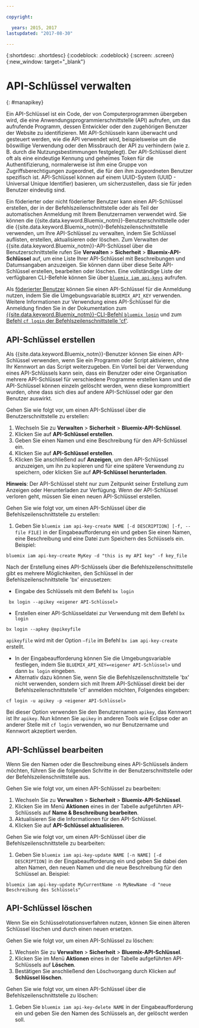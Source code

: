 ```yaml
---

copyright:

  years: 2015, 2017
lastupdated: "2017-08-30"

---
```


{:shortdesc: .shortdesc}
{:codeblock: .codeblock}
{:screen: .screen}
{:new_window: target="_blank"}

# API-Schlüssel verwalten
{: #manapikey}

Ein API-Schlüssel ist ein Code, der von Computerprogrammen übergeben wird, die eine Anwendungsprogrammierschnittstelle (API) aufrufen, um das aufrufende Programm, dessen Entwickler oder den zugehörigen Benutzer der Website zu identifizieren. Mit API-Schlüsseln kann überwacht und gesteuert werden, wie die API verwendet wird, beispielsweise um die böswillige Verwendung oder den Missbrauch der API zu verhindern (wie z. B. durch die Nutzungsbestimmungen festgelegt). Der API-Schlüssel dient oft als eine eindeutige Kennung und geheimes Token für die Authentifizierung, normalerweise ist ihm eine Gruppe von Zugriffsberechtigungen zugeordnet, die für den ihm zugeordneten Benutzer spezifisch ist. API-Schlüssel können auf einem UUID-System (UUID - Universal Unique Identifier) basieren, um sicherzustellen, dass sie für jeden Benutzer eindeutig sind.

Ein föderierter oder nicht föderierter Benutzer kann einen API-Schlüssel erstellen, der in der Befehlszeilenschnittstelle oder als Teil der automatischen Anmeldung mit Ihrem Benutzernamen verwendet wird. Sie können die {{site.data.keyword.Bluemix_notm}}-Benutzerschnittstelle oder die {{site.data.keyword.Bluemix_notm}}-Befehlszeilenschnittstelle verwenden, um Ihre API-Schlüssel zu verwalten, indem Sie Schlüssel auflisten, erstellen, aktualisieren oder löschen. Zum Verwalten der {{site.data.keyword.Bluemix_notm}}-API-Schlüssel über die Benutzerschnittstelle rufen Sie **Verwalten** &gt; **Sicherheit** &gt; **Bluemix-API-Schlüssel** auf, um eine Liste Ihrer API-Schlüssel mit Beschreibungen und Datumsangaben anzuzeigen. Sie können dann über diese Seite API-Schlüssel erstellen, bearbeiten oder löschen. Eine vollständige Liste der verfügbaren CLI-Befehle können Sie über [`bluemix iam api-keys`](/docs/cli/reference/bluemix_cli/bx_cli.html#bluemix_iam) aufrufen.

Als [föderierter Benutzer](/docs/admin/adminpublic.html#federatedid) können Sie einen API-Schlüssel für die Anmeldung nutzen, indem Sie die Umgebungsvariable `BLUEMIX_API_KEY` verwenden. Weitere Informationen zur Verwendung eines API-Schlüssel für die Anmeldung finden Sie in der Dokumentation zum [{{site.data.keyword.Bluemix_notm}}-CLI-Befehl `bluemix login`](/docs/cli/reference/bluemix_cli/bx_cli.html#bluemix_login) und zum [Befehl `cf login` der Befehlszeilenschnittstelle 'cf'](/docs/cli/reference/cfcommands/index.html#cf_login).

## API-Schlüssel erstellen

Als {{site.data.keyword.Bluemix_notm}}-Benutzer können Sie einen API-Schlüssel verwenden, wenn Sie ein Programm oder Script aktivieren, ohne Ihr Kennwort an das Script weiterzugeben. Ein Vorteil bei der Verwendung eines API-Schlüssels kann sein, dass ein Benutzer oder eine Organisation mehrere API-Schlüssel für verschiedene Programme erstellen kann und die API-Schlüssel können einzeln gelöscht werden, wenn diese kompromittiert wurden, ohne dass sich dies auf andere API-Schlüssel oder gar den Benutzer auswirkt.

Gehen Sie wie folgt vor, um einen API-Schlüssel über die Benutzerschnittstelle zu erstellen:

1. Wechseln Sie zu **Verwalten** &gt; **Sicherheit** &gt; **Bluemix-API-Schlüssel**.
2. Klicken Sie auf **API-Schlüssel erstellen**.
3. Geben Sie einen Namen und eine Beschreibung für den API-Schlüssel ein.
4. Klicken Sie auf **API-Schlüssel erstellen**.
5. Klicken Sie anschließend auf **Anzeigen**, um den API-Schlüssel anzuzeigen, um ihn zu kopieren und für eine spätere Verwendung zu speichern, oder klicken Sie auf **API-Schlüssel herunterladen**.

**Hinweis**: Der API-Schlüssel steht nur zum Zeitpunkt seiner Erstellung zum Anzeigen oder Herunterladen zur Verfügung. Wenn der API-Schlüssel verloren geht, müssen Sie einen neuen API-Schlüssel erstellen.

Gehen Sie wie folgt vor, um einen API-Schlüssel über die Befehlszeilenschnittstelle zu erstellen:

1. Geben Sie `bluemix iam api-key-create NAME [-d DESCRIPTION] [-f, --file FILE]` in der Eingabeaufforderung ein und geben Sie einen Namen, eine Beschreibung und eine Datei zum Speichern des Schlüssels ein. Beispiel:

```
bluemix iam api-key-create MyKey -d "this is my API key" -f key_file
``` 

Nach der Erstellung eines API-Schlüssels über die Befehlszeilenschnittstelle gibt es mehrere Möglichkeiten, den Schlüssel in der Befehlszeilenschnittstelle 'bx' einzusetzen:

* Eingabe des Schlüssels mit dem Befehl `bx login`
```
 bx login --apikey <eigener API-Schlüssel>
```
* Erstellen einer API-Schlüsseldatei zur Verwendung mit dem Befehl `bx login` 
 ```
 bx login --apkey @apikeyfile
 ```
 `apikeyfile` wird mit der Option `—file` im Befehl `bx iam api-key-create` erstellt.
* In der Eingabeaufforderung können Sie die Umgebungsvariable festlegen, indem Sie `BLUEMIX_API_KEY=<eigener API-Schlüssel>` und dann `bx login` eingeben.
* Alternativ dazu können Sie, wenn Sie die Befehlszeilenschnittstelle 'bx' nicht verwenden, sondern sich mit Ihrem API-Schlüssel direkt bei der Befehlszeilenschnittstelle 'cf' anmelden möchten, Folgendes eingeben:
 ```
 cf login -u apikey -p <eigener API-Schlüssel>
 ```
  Bei dieser Option verwenden Sie den Benutzernamen `apikey`, das Kennwort ist Ihr `apikey`. Nun können Sie `apikey` in anderen Tools wie Eclipse oder an anderer Stelle mit `cf login` verwenden, wo nur Benutzername und Kennwort akzeptiert werden.

## API-Schlüssel bearbeiten

Wenn Sie den Namen oder die Beschreibung eines API-Schlüssels ändern möchten, führen Sie die folgenden Schritte in der Benutzerschnittstelle oder der Befehlszeilenschnittstelle aus.

Gehen Sie wie folgt vor, um einen API-Schlüssel zu bearbeiten:

1. Wechseln Sie zu **Verwalten** &gt; **Sicherheit** &gt; **Bluemix-API-Schlüssel**.
2. Klicken Sie im Menü **Aktionen** eines in der Tabelle aufgeführten API-Schlüssels auf **Name & Beschreibung bearbeiten**. 
3. Aktualisieren Sie die Informationen für den API-Schlüssel.
4. Klicken Sie auf **API-Schlüssel aktualisieren**.

Gehen Sie wie folgt vor, um einen API-Schlüssel über die Befehlszeilenschnittstelle zu bearbeiten:

1. Geben Sie `bluemix iam api-key-update NAME [-n NAME] [-d DESCRIPTION]` in der Eingabeaufforderung ein und geben Sie dabei den alten Namen, den neuen Namen und die neue Beschreibung für den Schlüssel an. Beispiel:

```
bluemix iam api-key-update MyCurrentName -n MyNewName -d "neue Beschreibung des Schlüssels"
```

## API-Schlüssel löschen

Wenn Sie ein Schlüsselrotationsverfahren nutzen, können Sie einen älteren Schlüssel löschen und durch einen neuen ersetzen.

Gehen Sie wie folgt vor, um einen API-Schlüssel zu löschen: 

1. Wechseln Sie zu **Verwalten** &gt; **Sicherheit** &gt; **Bluemix-API-Schlüssel**.
2. Klicken Sie im Menü **Aktionen** eines in der Tabelle aufgeführten API-Schlüssels auf **Löschen**.
3. Bestätigen Sie anschließend den Löschvorgang durch Klicken auf **Schlüssel löschen**.

Gehen Sie wie folgt vor, um einen API-Schlüssel über die Befehlszeilenschnittstelle zu löschen:
1. Geben Sie `bluemix iam api-key-delete NAME` in der Eingabeaufforderung ein und geben Sie den Namen des Schlüssels an, der gelöscht werden soll.
